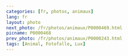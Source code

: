 ```yaml
---
categories: [fr, photos, animaux]
lang: fr
layout: photo
next_photo: /fr/photos/animaux/P0000469.html
picname: P0000468
prev_photo: /fr/photos/animaux/P0000243.html
tags: [Animal, Fotofalle, Lux]
---
```

